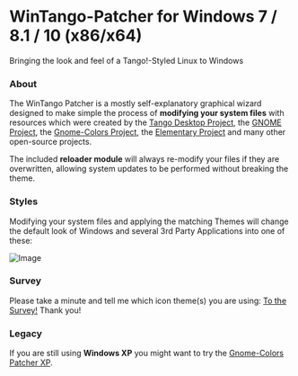 # WinTango-Patcher for Windows 7 / 8.1 / 10 (x86/x64)

Bringing the look and feel of a Tango!-Styled Linux to Windows

### About

The WinTango Patcher is a mostly self-explanatory graphical wizard designed to make simple the process of **modifying your system files** with resources which were created by the [Tango Desktop Project](http://tango.freedesktop.org/Tango_Desktop_Projectheme_tango-sel.ico), the [GNOME Project](http://www.gnome.org/), the [Gnome-Colors Project](http://code.google.com/p/gnome-colors/), the [Elementary Project](http://elementaryos.org/) and many other open-source projects.

The included **reloader module** will always re-modify your files if they are overwritten, allowing system updates to be performed without breaking the theme.

### Styles

Modifying your system files and applying the matching Themes will change the default look of Windows and several 3rd Party Applications into one of these: 

![Image](https://github.com/alexsupra/WinTango-Patcher/blob/master/wiki/styles.png)

### Survey

Please take a minute and tell me which icon theme(s) you are using: [To the Survey!](https://goo.gl/forms/H0gQgJ2NprgoEWLe2) Thank you!

### Legacy

If you are still using **Windows XP** you might want to try the [Gnome-Colors Patcher XP](https://github.com/heebijeebi/Gnome-Colors-Patcher-XP/releases).
